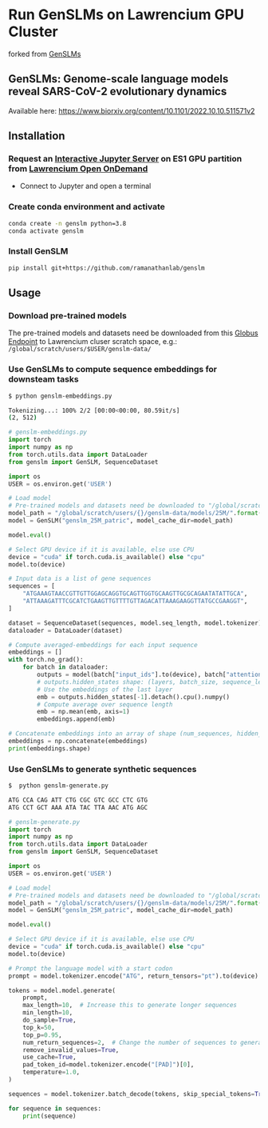 # Run GenSLMs on Lawrencium GPU Cluster 
forked from [GenSLMs](https://github.com/ramanathanlab/genslm/tree/main)

## GenSLMs: Genome-scale language models reveal SARS-CoV-2 evolutionary dynamics
Available here: https://www.biorxiv.org/content/10.1101/2022.10.10.511571v2

## Installation

### Request an [Interactive Jupyter Server](https://it.lbl.gov/resource/hpc/for-users/hpc-documentation/open-ondemand/jupyter-server/) on ES1 GPU partition from [Lawrencium Open OnDemand](https://lrc-ondemand.lbl.gov)
* Connect to Jupyter and open a terminal

### Create conda environment and activate
```bash
conda create -n genslm python=3.8
conda activate genslm
```

### Install GenSLM
```bash
pip install git+https://github.com/ramanathanlab/genslm
```

## Usage

### __Download pre-trained models__
The pre-trained models and datasets need be downloaded from this [Globus Endpoint](https://app.globus.org/file-manager?origin_id=25918ad0-2a4e-4f37-bcfc-8183b19c3150&origin_path=%2F) to Lawrencium cluser scratch space, e.g.: `/global/scratch/users/$USER/genslm-data/`


### Use GenSLMs to compute sequence embeddings for downsteam tasks 

```bash
$ python genslm-embeddings.py

Tokenizing...: 100% 2/2 [00:00<00:00, 80.59it/s]
(2, 512)
```

```python
# genslm-embeddings.py
import torch
import numpy as np
from torch.utils.data import DataLoader
from genslm import GenSLM, SequenceDataset

import os
USER = os.environ.get('USER')

# Load model
# Pre-trained models and datasets need be downloaded to "/global/scratch/users/$USER/genslm-data/"
model_path = "/global/scratch/users/{}/genslm-data/models/25M/".format(USER)
model = GenSLM("genslm_25M_patric", model_cache_dir=model_path)

model.eval()

# Select GPU device if it is available, else use CPU
device = "cuda" if torch.cuda.is_available() else "cpu"
model.to(device)

# Input data is a list of gene sequences
sequences = [
    "ATGAAAGTAACCGTTGTTGGAGCAGGTGCAGTTGGTGCAAGTTGCGCAGAATATATTGCA",
    "ATTAAAGATTTCGCATCTGAAGTTGTTTTGTTAGACATTAAAGAAGGTTATGCCGAAGGT",
]

dataset = SequenceDataset(sequences, model.seq_length, model.tokenizer)
dataloader = DataLoader(dataset)

# Compute averaged-embeddings for each input sequence
embeddings = []
with torch.no_grad():
    for batch in dataloader:
        outputs = model(batch["input_ids"].to(device), batch["attention_mask"].to(device), output_hidden_states=True)
        # outputs.hidden_states shape: (layers, batch_size, sequence_length, hidden_size)
        # Use the embeddings of the last layer
        emb = outputs.hidden_states[-1].detach().cpu().numpy()
        # Compute average over sequence length
        emb = np.mean(emb, axis=1)
        embeddings.append(emb)

# Concatenate embeddings into an array of shape (num_sequences, hidden_size)
embeddings = np.concatenate(embeddings)
print(embeddings.shape)
```

### Use GenSLMs to generate synthetic sequences

```bash
$  python genslm-generate.py 

ATG CCA CAG ATT CTG CGC GTC GCC CTC GTG
ATG CCT GCT AAA ATA TAC TTA AAC ATG AGC
```


```python
# genslm-generate.py 
import torch
import numpy as np
from torch.utils.data import DataLoader
from genslm import GenSLM, SequenceDataset

import os
USER = os.environ.get('USER')

# Load model
# Pre-trained models and datasets need be downloaded to "/global/scratch/users/$USER/genslm-data/"
model_path = "/global/scratch/users/{}/genslm-data/models/25M/".format(USER)
model = GenSLM("genslm_25M_patric", model_cache_dir=model_path)

model.eval()

# Select GPU device if it is available, else use CPU
device = "cuda" if torch.cuda.is_available() else "cpu"
model.to(device)

# Prompt the language model with a start codon
prompt = model.tokenizer.encode("ATG", return_tensors="pt").to(device)

tokens = model.model.generate(
    prompt,
    max_length=10,  # Increase this to generate longer sequences
    min_length=10,
    do_sample=True,
    top_k=50,
    top_p=0.95,
    num_return_sequences=2,  # Change the number of sequences to generate
    remove_invalid_values=True,
    use_cache=True,
    pad_token_id=model.tokenizer.encode("[PAD]")[0],
    temperature=1.0,
)

sequences = model.tokenizer.batch_decode(tokens, skip_special_tokens=True)

for sequence in sequences:
    print(sequence)
```
